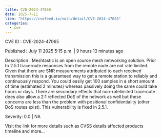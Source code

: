 ```yaml
---
title: CVE-2024-47065
date: 2025-7-11
lien: "https://cvefeed.io/vuln/detail/CVE-2024-47065"
categories:
  - cve
---
```


CVE ID : CVE-2024-47065

Published :  July 11
2025
5:15 p.m. | 9 hours
13 minutes ago

Description : Meshtastic is an open source mesh networking solution. Prior to 2.5.1
traceroute responses from the remote node are not rate limited. Given that there are SNR measurements attributed to each received transmission
this is a guaranteed way to get a remote station to reliably and continuously respond. You could easily get 100 samples in a short amount of time (estimated 2 minutes)
whereas passively doing the same could take hours or days. There are secondary effects that non-ratelimited traceroute does also allow a 2:1 reflected DoS of the network as well
but these concerns are less than the problem with positional confidentiality (other DoS routes exist). This vulnerability is fixed in 2.5.1.

Severity: 0.0 | NA

Visit the link for more details
such as CVSS details
affected products
timeline
and more...
